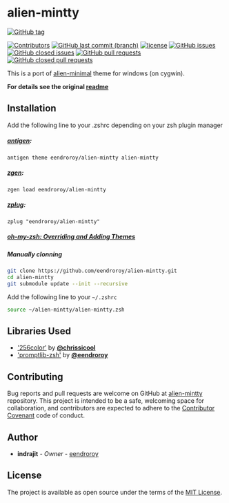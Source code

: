 # alien-mintty 

[![GitHub tag](https://img.shields.io/github/tag/eendroroy/alien-mintty.svg)](https://github.com/eendroroy/alien-mintty/tags)

[![Contributors](https://img.shields.io/github/contributors/eendroroy/alien-mintty.svg)](https://github.com/eendroroy/alien-mintty/graphs/contributors)
[![GitHub last commit (branch)](https://img.shields.io/github/last-commit/eendroroy/alien-mintty/master.svg)](https://github.com/eendroroy/alien-mintty)
[![license](https://img.shields.io/github/license/eendroroy/alien-mintty.svg)](https://github.com/eendroroy/alien-mintty/blob/master/LICENSE)
[![GitHub issues](https://img.shields.io/github/issues/eendroroy/alien-mintty.svg)](https://github.com/eendroroy/alien-mintty/issues)
[![GitHub closed issues](https://img.shields.io/github/issues-closed/eendroroy/alien-mintty.svg)](https://github.com/eendroroy/alien-mintty/issues?q=is%3Aissue+is%3Aclosed)
[![GitHub pull requests](https://img.shields.io/github/issues-pr/eendroroy/alien-mintty.svg)](https://github.com/eendroroy/alien-mintty/pulls)
[![GitHub closed pull requests](https://img.shields.io/github/issues-pr-closed/eendroroy/alien-mintty.svg)](https://github.com/eendroroy/alien-mintty/pulls?q=is%3Apr+is%3Aclosed)

This is a port of [alien-minimal](https://github.com/eendroroy/alien-minimal) theme for windows (on cygwin).

**For details see the original [readme](https://github.com/eendroroy/alien-minimal/README.md)**

## Installation

Add the following line to your .zshrc depending on your zsh plugin manager

##### [antigen](https://github.com/zsh-users/antigen):

    antigen theme eendroroy/alien-mintty alien-mintty

##### [zgen](https://github.com/tarjoilija/zgen):

    zgen load eendroroy/alien-mintty

##### [zplug](https://github.com/zplug/zplug):

    zplug "eendroroy/alien-mintty"

##### [oh-my-zsh: Overriding and Adding Themes](https://github.com/robbyrussell/oh-my-zsh/wiki/Customization#overriding-and-adding-themes)

##### Manually clonning

```bash
git clone https://github.com/eendroroy/alien-mintty.git
cd alien-mintty
git submodule update --init --recursive
```

Add the following line to your `~/.zshrc`

```bash
source ~/alien-mintty/alien-mintty.zsh
```

## Libraries Used

- ['256color'](https://github.com/chrissicool/zsh-256color) by **[@chrissicool](https://github.com/chrissicool)**
- ['promptlib-zsh'](https://github.com/eendroroy/promptlib-zsh) by **[@eendroroy](https://github.com/eendroroy)**

## Contributing

Bug reports and pull requests are welcome on GitHub at [alien-mintty](https://github.com/eendroroy/alien-mintty) repository.
This project is intended to be a safe, welcoming space for collaboration, and contributors are expected to adhere to the [Contributor Covenant](http://contributor-covenant.org) code of conduct.

## Author

* **indrajit** - *Owner* - [eendroroy](https://github.com/eendroroy)

## License

The project is available as open source under the terms of the [MIT License](http://opensource.org/licenses/MIT).
